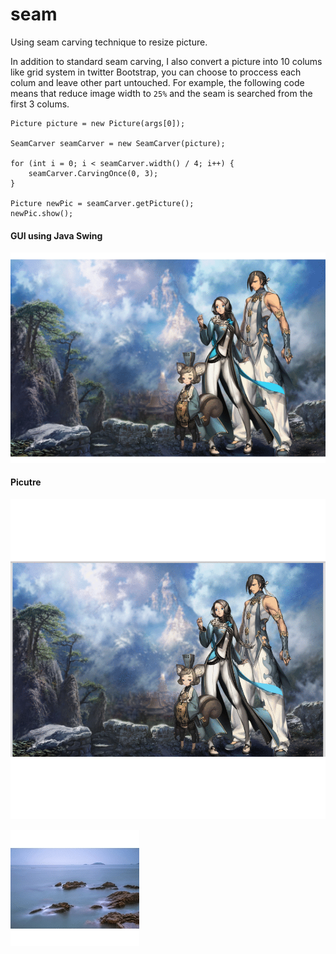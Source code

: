 # seam
Using seam carving technique to resize picture.

In addition to standard seam carving, I also convert a picture into 10 colums like grid system in twitter Bootstrap, you can choose to proccess each colum and leave other part untouched.
For example, the following code means that reduce image width to `25%` and the seam is searched from the first 3 colums. 
```
Picture picture = new Picture(args[0]);

SeamCarver seamCarver = new SeamCarver(picture);

for (int i = 0; i < seamCarver.width() / 4; i++) {
    seamCarver.CarvingOnce(0, 3);
}

Picture newPic = seamCarver.getPicture();
newPic.show();
```       
#### GUI using Java Swing 

![alt text](https://github.com/HoweZZH/SeamCarving/blob/master/guiPicture/1.gif?raw=true "gui")

#### Picutre
![alt text](https://github.com/HoweZZH/SeamCarving/blob/master/guiPicture/2.gif?raw=true "original picture")

![alt text](https://github.com/HoweZZH/SeamCarving/blob/master/guiPicture/3.gif?raw=true "original picture")
